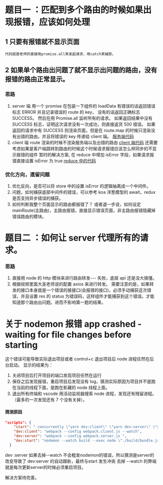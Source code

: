 # 题目一 ：匹配到多个路由的时候如果出现报错，应该如何处理

## 1 只要有报错就不显示页面

    代码就是老师的直接用promise.all来发起请求，用catch来捕获。

## 2 如果单个路由出问题了就不显示出问题的路由，没有报错的路由正常显示。

### 思路

1.  server 端 用一个 promise 在包装一下组件的 loadData 有错误的话返回错误标志 ERROR 并且记录错误的 route 的 key， 没有的话返回正确标志 SUCCESS。
    然后在用 Promise.all 监听所有的请求。
    如果返回结果中没有 SUCCESS 标志，证明这次请求没有一次成功，则直接返货 500 错误。
    如果返回的请求中有 SUCCESS 则渲染页面，但是在 route.map 的时候只渲染没有出错的路由。并且将错误的 key 传递给 client 端。
    [服务端代码](./server/index.js)
2.  client 端 route 渲染的时候不渲染服务端以及出错的路由
    [client 端代码](./client/index.js)
    还需要考虑如果是客户端跳转到路由的时候这个时候请求报错应该怎么样同步的不显示报错的组件
    暂时的解决方案, 在 reduce 中增加 isError 字段，如果请求报错直接设置 isError 为 true
    [reduce 中的代码](./src/store/user.js)

### 优化方向，遗留问题

1. 优化反向，是否可以将 store 中的设置 isError 的逻辑抽离成一个中间件。
2. 问题，如何捕获底部中间件的错误，可以参考 koa 洋葱模型的 await，redux 是否支持异步错误的捕获。
3. 如何判断我整个页面显示的路由都报错了？ 或者退一步说，如何设定 mainRoute(主路由)，主路由报错，直接显示错误页面，非主路由报错隐藏掉错误路由的模块。

# 题目二 ：如何让 server 代理所有的请求。

### 思路

1. 直接用 node 的 http 模块来进行路由转发--- 失败，底层 api 还是没大搞懂。
2. 根据视频里面大圣老师说的配置 axios 来进行转发。
   需要注意的是，如果转发的接口本身就是一个错误的接接口(会报错的接口)，必须手动捕获这次错误，并且设置 res 的 status 为错误码，这样组件才能捕获到这个错误。才能知道那个路由出问题。进而不影响第一题的结果。

# 关于 nodemon 报错 app crashed - waiting for file changes before starting

这个错误可能导致实际退出项目或者 control+c 退出项目后 node 进程任然在后台启动。
显示的结果为：

1. 关闭项目后打开项目的端口发现项目任然在运行
2. 保存之后发现报错，重启项目后发现没有 log，猜测实际原因为项目并不是跑在当前的线程下面，是跑在影藏的 node 线程上面。
3. 退出所有终端和 vscode 用活动监视器搜索 node 进程，发现还有残留进程。（最多的一次发现还有 7 个没有关掉）。

#### 猜测原因

```json
"scripts": {
    "start": " concurrently \"yarn dev:client\" \"yarn dev:server\" \"yarn dev:start\"",
    "dev:client": "webpack --config webpack.client.js --watch",
    "dev:server": "webpack --config webpack.server.js ",
    "dev:start": "nodemon --watch build --exec node \"./build/bundle.js\""
  }
```

dev :server 如果去掉--watch 不会粗发nodemon的错误，所以猜测是server的改变导致了 dev:server 的自动跟新，最终与start 发生冲突
去掉 --watch 的弊端就是每次更新server的时候必须重启项目。

解决方案待完善。

